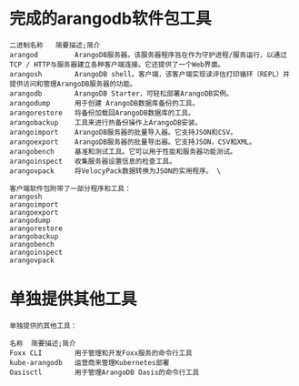 # 完成的arangodb软件包工具
    二进制名称	简要描述;简介
    arangod         ArangoDB服务器。该服务器程序旨在作为守护进程/服务运行，以通过TCP / HTTP与服务器建立各种客户端连接。它还提供了一个Web界面。
    arangosh        ArangoDB shell。客户端，该客户端实现读评估打印循环（REPL）并提供访问和管理ArangoDB服务器的功能。
    arangodb        ArangoDB Starter，可轻松部署ArangoDB实例。
    arangodump      用于创建 ArangoDB数据库备份的工具。
    arangorestore   将备份加载回ArangoDB数据库的工具。
    arangobackup    工具来进行热备份操作上ArangoDB安装。
    arangoimport    ArangoDB服务器的批量导入器。它支持JSON和CSV。
    arangoexport    ArangoDB服务器的批量导出器。它支持JSON，CSV和XML。
    arangobench     基准和测试工具。它可以用于性能和服务器功能测试。
    arangoinspect   收集服务器设置信息的检查工具。
    arangovpack     将VelocyPack数据转换为JSON的实用程序。 \
    
    客户端软件包附带了一部分程序和工具：
    arangosh
    arangoimport
    arangoexport
    arangodump
    arangorestore
    arangobackup
    arangobench
    arangoinspect
    arangovpack
    
# 单独提供其他工具
    单独提供的其他工具：
    
    名称	简要描述;简介
    Foxx CLI        用于管理和开发Foxx服务的命令行工具
    kube-arangodb	运营商来管理Kubernetes部署
    Oasisctl        用于管理ArangoDB Oasis的命令行工具    